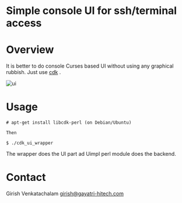 Simple console UI for ssh/terminal access
===========================================

Overview
========

It is better to do console Curses based UI without
using any graphical rubbish. Just use
[cdk](http://invisible-island.net/cdk/cdk-perl.html)
.

![ui](https://cloud.githubusercontent.com/assets/6890469/24076986/d6435e1a-0c64-11e7-83e6-28b3ae775003.png)

Usage
========

```
# apt-get install libcdk-perl (on Debian/Ubuntu)

Then

$ ./cdk_ui_wrapper

```

The wrapper does the UI part ad Uimpl perl module does the backend.


Contact
=======

Girish Venkatachalam <girish@gayatri-hitech.com>
